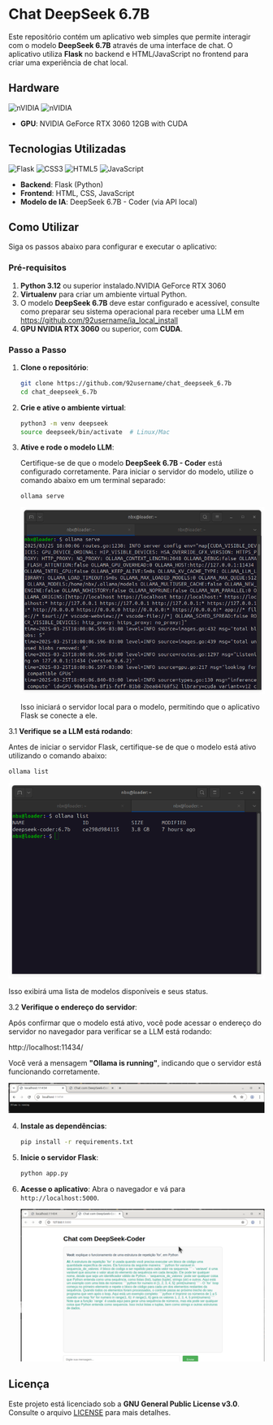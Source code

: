 # Chat DeepSeek 6.7B

Este repositório contém um aplicativo web simples que permite interagir com o modelo **DeepSeek 6.7B** através de uma interface de chat. O aplicativo utiliza **Flask** no backend e HTML/JavaScript no frontend para criar uma experiência de chat local.

## Hardware

![nVIDIA](https://img.shields.io/badge/nVIDIA-%2376B900.svg?style=for-the-badge&logo=nVIDIA&logoColor=white) ![nVIDIA](https://img.shields.io/badge/cuda-000000.svg?style=for-the-badge&logo=nVIDIA&logoColor=green) 

- **GPU**: NVIDIA GeForce RTX 3060 12GB with CUDA

## Tecnologias Utilizadas

![Flask](https://img.shields.io/badge/flask-%23000.svg?style=for-the-badge&logo=flask&logoColor=white) ![CSS3](https://img.shields.io/badge/css3-%231572B6.svg?style=for-the-badge&logo=css3&logoColor=white) ![HTML5](https://img.shields.io/badge/html5-%23E34F26.svg?style=for-the-badge&logo=html5&logoColor=white) ![JavaScript](https://img.shields.io/badge/JavaScript-323330?style=for-the-badge&logo=javascript&logoColor=F7DF1E)

- **Backend**: Flask (Python)
- **Frontend**: HTML, CSS, JavaScript
- **Modelo de IA**: DeepSeek 6.7B - Coder (via API local)

## Como Utilizar

Siga os passos abaixo para configurar e executar o aplicativo:

### Pré-requisitos

1. **Python 3.12** ou superior instalado.NVIDIA GeForce RTX 3060
2. **Virtualenv** para criar um ambiente virtual Python.
3. O modelo **DeepSeek 6.7B** deve estar configurado e acessível, consulte como preparar seu sistema operacional para receber uma LLM em https://github.com/92username/ia_local_install
4. **GPU NVIDIA RTX 3060** ou superior, com **CUDA**.

### Passo a Passo

1. **Clone o repositório**:

   ```bash
   git clone https://github.com/92username/chat_deepseek_6.7b
   cd chat_deepseek_6.7b
   ```

2. **Crie e ative o ambiente virtual**:

   ```bash
   python3 -m venv deepseek
   source deepseek/bin/activate  # Linux/Mac
   ```

3. **Ative e rode o modelo LLM**:

   Certifique-se de que o modelo **DeepSeek 6.7B - Coder** está configurado corretamente. Para iniciar o servidor do modelo, utilize o comando abaixo em um terminal separado:

   ```bash
   ollama serve
   ```

   ![Terminal](img/ollama_serve.png)

   Isso iniciará o servidor local para o modelo, permitindo que o aplicativo Flask se conecte a ele.

3.1 **Verifique se a LLM está rodando**:

   Antes de iniciar o servidor Flask, certifique-se de que o modelo está ativo utilizando o comando abaixo:  

   ```bash
   ollama list
   ```  

   ![$ ollama list](img/ollama_list.png)

   Isso exibirá uma lista de modelos disponíveis e seus status.

3.2 **Verifique o endereço do servidor**:

   Após confirmar que o modelo está ativo, você pode acessar o endereço do servidor no navegador para verificar se a LLM está rodando:  

      
   http://localhost:11434/
      

   Você verá a mensagem **"Ollama is running"**, indicando que o servidor está funcionando corretamente.

   ![Ollama is Running! ](img/ollama_is_running.png)

4. **Instale as dependências**:

   ```bash
   pip install -r requirements.txt
   ```
   
5. **Inicie o servidor Flask**:
   ```bash
   python app.py
   ```

6. **Acesse o aplicativo**:
   Abra o navegador e vá para `http://localhost:5000`.

   ![Front End](img/chat_fe.png)

## Licença

Este projeto está licenciado sob a **GNU General Public License v3.0**. Consulte o arquivo [LICENSE](LICENSE) para mais detalhes.

